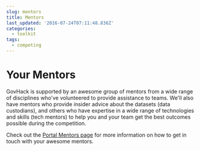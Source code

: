 ```yaml
---
slug: mentors
title: Mentors
last_updated: '2016-07-24T07:11:48.836Z'
categories:
  - toolkit
tags:
  - competing
---
```


# Your Mentors

GovHack is supported by an awesome group of mentors from a wide range of disciplines who've volunteered to provide assistance to teams. We'll also have mentors who provide insider advice about the datasets (data custodians), and others who have expertise in a wide range of technologies and skills (tech mentors) to help you and your team get the best outcomes possible during the competition.

Check out the [Portal Mentors page](http://portal.govhack.org/mentors.html) for more information on how to get in touch with your awesome mentors.

<!-- "Help me, Obi Wan Kenobi. You're my only hope." -- Princess Leia -->
